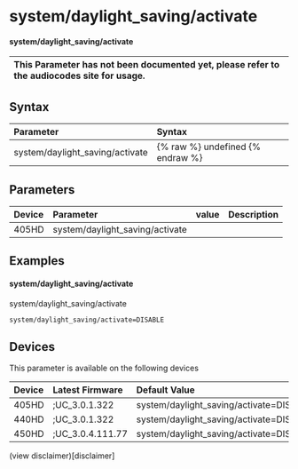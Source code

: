 ﻿---
description: system/daylight_saving/activate
search:
    keywords: ['system','daylight_saving','activate']
---

# system/daylight_saving/activate

#### system/daylight_saving/activate


| This Parameter has not been documented yet, please refer to the audiocodes site for usage.  |
| :--- |

## Syntax
| Parameter | Syntax |
| :--- | :--- |
|system/daylight_saving/activate | {% raw %} undefined {% endraw %} |

## Parameters
|Device|Parameter|value|Description|
|:---|:---|:---|:---|
| 405HD | system/daylight_saving/activate |  |  |

## Examples
#### system/daylight_saving/activate

system/daylight_saving/activate

```
system/daylight_saving/activate=DISABLE
```

## Devices
This parameter is available on the following devices

| Device | Latest Firmware | Default Value |
|:---|:---|:---|
| 405HD | ;UC_3.0.1.322 | system/daylight_saving/activate=DISABLE 
| 440HD | ;UC_3.0.1.322 | system/daylight_saving/activate=DISABLE 
| 450HD | ;UC_3.0.4.111.77 | system/daylight_saving/activate=DISABLE 

(view disclaimer)[disclaimer]
